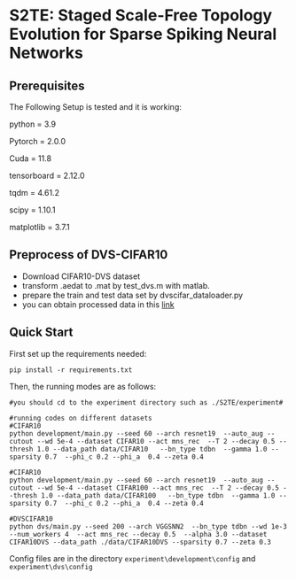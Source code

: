 # S2TE: Staged Scale-Free Topology Evolution for Sparse Spiking Neural Networks

## Prerequisites

The Following Setup is tested and it is working:

python = 3.9

Pytorch = 2.0.0

Cuda = 11.8

tensorboard = 2.12.0

tqdm = 4.61.2

scipy = 1.10.1

matplotlib = 3.7.1



## Preprocess of DVS-CIFAR10

- Download CIFAR10-DVS dataset
- transform .aedat to .mat by test_dvs.m with matlab.
- prepare the train and test data set by dvscifar_dataloader.py
- you can obtain processed data in this [link](https://pan.baidu.com/s/1YDOMzveVlYHXTeoY8K11Ig?pwd=S2TE)

## Quick Start

 First set up the requirements needed:

```
pip install -r requirements.txt
```

Then, the running modes are as follows:

```
#you should cd to the experiment directory such as ./S2TE/experiment#

#running codes on different datasets
#CIFAR10
python development/main.py --seed 60 --arch resnet19  --auto_aug --cutout --wd 5e-4 --dataset CIFAR10 --act mns_rec  --T 2 --decay 0.5 --thresh 1.0 --data_path data/CIFAR10   --bn_type tdbn  --gamma 1.0 --sparsity 0.7  --phi_c 0.2 --phi_a  0.4 --zeta 0.4

#CIFAR10
python development/main.py --seed 60 --arch resnet19  --auto_aug --cutout --wd 5e-4 --dataset CIFAR100 --act mns_rec  --T 2 --decay 0.5 --thresh 1.0 --data_path data/CIFAR100   --bn_type tdbn  --gamma 1.0 --sparsity 0.7  --phi_c 0.2 --phi_a  0.4 --zeta 0.4

#DVSCIFAR10
python dvs/main.py --seed 200 --arch VGGSNN2  --bn_type tdbn --wd 1e-3 --num_workers 4  --act mns_rec --decay 0.5  --alpha 3.0 --dataset CIFAR10DVS --data_path ./data/CIFAR10DVS --sparsity 0.7 --zeta 0.3
```

Config files are in the directory  `experiment\development\config` and `experiment\dvs\config`



